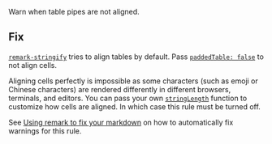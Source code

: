 Warn when table pipes are not aligned.

## Fix

[`remark-stringify`](https://github.com/remarkjs/remark/tree/master/packages/remark-stringify)
tries to align tables by default. Pass
[`paddedTable: false`](https://github.com/remarkjs/remark/tree/master/packages/remark-stringify#optionspaddedtable)
to not align cells.

Aligning cells perfectly is impossible as some characters (such as emoji or
Chinese characters) are rendered differently in different browsers, terminals,
and editors. You can pass your own
[`stringLength`](https://github.com/remarkjs/remark/tree/master/packages/remark-stringify#optionsstringlength)
function to customize how cells are aligned. In which case this rule must
be turned off.

See [Using remark to fix your markdown](https://github.com/remarkjs/remark-lint#using-remark-to-fix-your-markdown)
on how to automatically fix warnings for this rule.